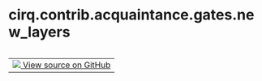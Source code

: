 <div itemscope itemtype="http://developers.google.com/ReferenceObject">
<meta itemprop="name" content="cirq.contrib.acquaintance.gates.new_layers" />
<meta itemprop="path" content="Stable" />
</div>

# cirq.contrib.acquaintance.gates.new_layers

<!-- Insert buttons and diff -->

<table class="tfo-notebook-buttons tfo-api" align="left">

<td>
  <a target="_blank" href="https://github.com/quantumlib/cirq/tree/master/cirq/contrib/acquaintance/gates.py">
    <img src="https://www.tensorflow.org/images/GitHub-Mark-32px.png" />
    View source on GitHub
  </a>
</td>
</table>





<pre class="devsite-click-to-copy prettyprint lang-py tfo-signature-link">
<code>cirq.contrib.acquaintance.gates.new_layers(
    **kwargs
) -> <a href="../../../../cirq/contrib/acquaintance/gates/Layers.md"><code>cirq.contrib.acquaintance.gates.Layers</code></a>
</code></pre>



<!-- Placeholder for "Used in" -->
